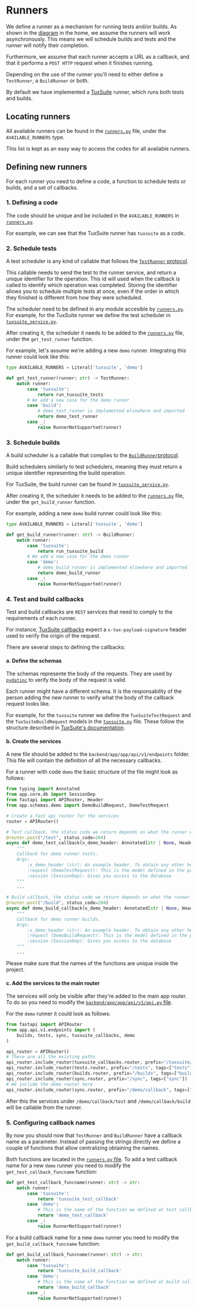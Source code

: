 # Runners

We define a runner as a mechanism for running tests and/or builds. As shown in the [diagram](index.md#sytem-design) in the home, we assume the runners will work asynchronously. This means we will schedule builds and tests and the runner will notify their completion.

Furthermore, we assume that each runner accepts a URL as a callback, and that it performs a `POST HTTP` request when it finishes running.

Depending on the use of the runner you'll need to either define a `TestRunner`, a `BuildRunner` or both.

By default we have implemented a [TuxSuite](https://tuxsuite.com/home) runner, which runs both tests and builds.

## Locating runners

All available runners can be found in the [`runners.py`](https://github.com/RISC-V-KernelCI-Mentorship/riscv-kcidb-bridge/blob/main/backend/app/app/core/runners.py) file, under the `AVAILABLE_RUNNERS` type.

This list is kept as an easy way to access the codes for all available runners.

## Defining new runners

For each runner you need to define a code, a function to schedule tests or builds, and a set of callbacks.

### 1. Defining a code

The code should be unique and be included in the `AVAILABLE_RUNNERS` in [`runners.py`](https://github.com/RISC-V-KernelCI-Mentorship/riscv-kcidb-bridge/blob/main/backend/app/app/core/runners.py).

For example, we can see that the TuxSuite runner has `tuxsuite` as a code.

### 2. Schedule tests

A test scheduler is any kind of callable that follows the [`TestRunner` protocol](https://github.com/RISC-V-KernelCI-Mentorship/riscv-kcidb-bridge/blob/main/backend/app/app/core/runners.py#L8).

This callable needs to send the test to the runner service, and return a unique identifier for the operation. This id will used when the callback is called to identify which operation was completed.
Storing the identifier allows you to schedule multiple tests at once, even if the order in which they finished is different from how they were scheduled.

The scheduler need to be defined in any module accesible by [`runners.py`](https://github.com/RISC-V-KernelCI-Mentorship/riscv-kcidb-bridge/blob/main/backend/app/app/core/runners.py). For example, for the TuxSuite runner we define the test scheduler in [`tuxsuite_service.py`](https://github.com/RISC-V-KernelCI-Mentorship/riscv-kcidb-bridge/blob/main/backend/app/app/services/tuxsuite_service.py#L13).

After creating it, the scheduler it needs to be added to the [`runners.py`](https://github.com/RISC-V-KernelCI-Mentorship/riscv-kcidb-bridge/blob/main/backend/app/app/core/runners.py#L43) file, under the `get_test_runner` function.

For example, let's assume we're adding a new `demo` runner. Integrating this runner could look like this:

```python
type AVAILABLE_RUNNERS = Literal['tuxsuite', 'demo']

def get_test_runner(runner: str) -> TestRunner:
    match runner:
        case 'tuxsuite':
            return run_tuxsuite_tests
        # We add a new case for the demo runner
        case 'build':
            # demo_test_runner is implemented elsewhere and imported
            return demo_test_runner
        case _:
            raise RunnerNotSupported(runner)
```

### 3. Schedule builds

A build scheduler is a callable that complies to the [`BuildRunner`protocol](https://github.com/RISC-V-KernelCI-Mentorship/riscv-kcidb-bridge/blob/main/backend/app/app/core/runners.py#L24).

Build schedulers similarly to test schedulers, meaning they must return a unique identifier representing the build operation.

For TuxSuite, the build runner can be found in [`tuxsuite_service.py`](https://github.com/RISC-V-KernelCI-Mentorship/riscv-kcidb-bridge/blob/main/backend/app/app/services/tuxsuite_service.py#L27).

After creating it, the scheduler it needs to be added to the [`runners.py`](https://github.com/RISC-V-KernelCI-Mentorship/riscv-kcidb-bridge/blob/main/backend/app/app/core/runners.py#L87) file, under the `get_build_runner` function.

For example, adding a new `demo` build runner could look like this:

```python
type AVAILABLE_RUNNERS = Literal['tuxsuite', 'demo']

def get_build_runner(runner: str) -> BuildRunner:
    match runner:
        case 'tuxsuite':
            return run_tuxsuite_build
        # We add a new case for the demo runner
        case 'demo':
            # demo_build_runner is implemented elsewhere and imported
            return demo_build_runner
        case _:
            raise RunnerNotSupported(runner)
```

### 4. Test and build callbacks

Test and build callbacks are `REST` services that need to comply to the requirements of each runner.

For instance, [TuxSuite callbacks](https://docs.tuxsuite.com/callbacks/) expect a `x-tux-payload-signature` header used to verify the origin of the request.

There are several steps to defining the callbacks:

#### a. Define the schemas

The schemas represente the body of the requests. They are used by [`pydatinc`](https://docs.pydantic.dev/latest/concepts/models/) to verify the body of the request is valid.

Each runner might have a different schema. It is the responsability of the person adding the new runner to verify what the body of the callback request looks like.

For example, for the `tuxsuite` runner we define the `TuxSuiteTestRequest` and the `TuxSuiteBuildRequest` models in the [`tuxsuite.py`](https://github.com/RISC-V-KernelCI-Mentorship/riscv-kcidb-bridge/blob/main/backend/app/app/schemas/tuxsuite.py) file. These follow the structure described in [TuxSuite's documentation](https://docs.tuxsuite.com/callbacks/).

#### b. Create the services

A new file should be added to the `backend/app/app/api/v1/endpoints` folder. This file will contain the definition of all the necessary callbacks.

For a runner with code `demo` the basic structure of the file might look as follows:

```python
from typing import Annotated
from app.core.db import SessionDep
from fastapi import APIRouter, Header
from app.schemas.demo import DemoBuildRequest, DemoTestRequest

# Create a fast api router for the services
router = APIRouter()

# Test callback, the status code we return depends on what the runner expects
@router.post("/test", status_code=204)
async def demo_test_callback(x_demo_header: Annotated[str | None, Header()], request: DemoTestRequest, session: SessionDep):
    """
    Callback for demo runner tests.
    Args:
        :x_demo_header (str): An example header. To obtain any other header from the request you just need to add an extra parameter to the function
        :request (DemoTestRequest): This is the model defined in the previous step.
        :session (SessionDep): Gives you access to the database
    """
    ...

# Build callback, the status code we return depends on what the runner expects
@router.post("/build", status_code=204)
async def demo_build_callback(x_demo_header: Annotated[str | None, Header()], request: DemoBuildRequest, session: SessionDep):
    """
    Callback for demo runner builds.
    Args:
        :x_demo_header (str): An example header. To obtain any other header from the request you just need to add an extra parameter to the function
        :request (DemoBuildRequest): This is the model defined in the previous step.
        :session (SessionDep): Gives you access to the database
    """
    ...
```

Please make sure that the names of the functions are unique inside the project.

#### c. Add the services to the main router

The services will only be visible after they're added to the main app router. To do so you need to modify the [`backend/app/app/api/v1/api.py` file](https://github.com/RISC-V-KernelCI-Mentorship/riscv-kcidb-bridge/blob/main/backend/app/app/api/v1/api.py).

For the `demo` runner it could look as follows:

```python
from fastapi import APIRouter
from app.api.v1.endpoints import (
    builds, tests, sync, tuxsuite_callbacks, demo
)

api_router = APIRouter()
# These are all the existing paths
api_router.include_router(tuxsuite_callbacks.router, prefix="/tuxsuite/callback", tags=["tuxsuite callbacks"])
api_router.include_router(tests.router, prefix="/tests", tags=["tests"])
api_router.include_router(builds.router, prefix="/builds", tags=["builds"])
api_router.include_router(sync.router, prefix="/sync", tags=["sync"])
# We include the demo router here
api_router.include_router(sync.router, prefix="/demo/callback", tags=["demo callbacks"])
```

After this the services under `/demo/callback/test` and `/demo/callback/build` will be callable from the runner.

### 5. Configuring callback names

By now you should now that `TestRunner` and `BuildRunner` have a callback name as a parameter.
Instead of passing the strings directly we define a couple of functions that allow centralizing obtaining the names.

Both functions are located in the [`runners.py` file](https://github.com/RISC-V-KernelCI-Mentorship/riscv-kcidb-bridge/blob/main/backend/app/app/core/runners.py).
To add a test callback name for a new `demo` runner you need to modify the `get_test_callback_funcname` function:

```python
def get_test_callback_funcname(runner: str) -> str:
    match runner:
        case 'tuxsuite':
            return 'tuxsuite_test_callback'
        case 'demo':
            # This is the name of the function we defined at test callback
            return 'demo_test_callback'
        case _:
            raise RunnerNotSupported(runner)
```

For a build callback name for a new `demo` runner you need to modify the `get_build_callback_funcname` function:

```python
def get_build_callback_funcname(runner: str) -> str:
    match runner:
        case 'tuxsuite':
            return 'tuxsuite_build_callback'
        case 'demo':
            # This is the name of the function we defined at build callback
            return 'demo_build_callback'
        case _:
            raise RunnerNotSupported(runner)
```
